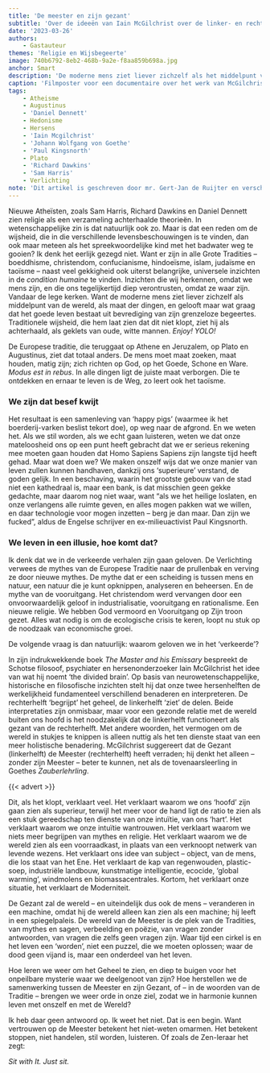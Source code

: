 ```yaml
---
title: 'De meester en zijn gezant'
subtitle: 'Over de ideeën van Iain McGilchrist over de linker- en rechterhersenhelft'
date: '2023-03-26'
authors:
    - Gastauteur
themes: 'Religie en Wijsbegeerte'
image: 740b6792-8eb2-468b-9a2e-f8aa859b698a.jpg
anchor: Smart
description: 'De moderne mens ziet liever zichzelf als het middelpunt van de wereld. Maar is dat wel een slim idee? Traditionele wijsheid, die ons leert maat te houden en ons te richten op het Goede, Schone en Ware, zou weleens veel belangrijker kunnen zijn dan we denken. De oplossing voor de ecologische crisis ligt in het herstellen van de samenwerking tussen de Meester en zijn Gezant. Maar hoe leren we weer om het Geheel te zien?'
caption: 'Filmposter voor een documentaire over het werk van McGilchrist.'
tags:
    - Atheisme
    - Augustinus
    - 'Daniel Dennett'
    - Hedonisme
    - Hersens
    - 'Iain Mcgilchrist'
    - 'Johann Wolfgang von Goethe'
    - 'Paul Kingsnorth'
    - Plato
    - 'Richard Dawkins'
    - 'Sam Harris'
    - Verlichting
note: 'Dit artikel is geschreven door mr. Gert-Jan de Ruijter en verscheen oorspronkelijk op zijn *[persoonlijke website](https://gertjanderuijter.com/2020/05/13/de-meester-en-zijn-gezant/)*.'
---
```


Nieuwe Atheïsten, zoals Sam Harris, Richard Dawkins en Daniel Dennett zien religie als een verzameling achterhaalde theorieën. In wetenschappelijke zin is dat natuurlijk ook zo. Maar is dat een reden om de wijsheid, die in die verschillende levensbeschouwingen is te vinden, dan ook maar meteen als het spreekwoordelijke kind met het badwater weg te gooien? Ik denk het eerlijk gezegd niet. Want er zijn in alle Grote Tradities – boeddhisme, christendom, confucianisme, hindoeïsme, islam, judaïsme en taoïsme – naast veel gekkigheid ook uiterst belangrijke, universele inzichten in de _condition humaine_ te vinden. Inzichten die wij herkennen, omdat we mens zijn, en die ons tegelijkertijd diep verontrusten, omdat ze waar zijn. Vandaar de lege kerken. Want de moderne mens ziet liever zichzelf als middelpunt van de wereld, als maat der dingen, en gelooft maar wat graag dat het goede leven bestaat uit bevrediging van zijn grenzeloze begeertes. Traditionele wijsheid, die hem laat zien dat dit niet klopt, ziet hij als achterhaald, als geklets van oude, witte mannen. _Enjoy! YOLO!_

De Europese traditie, die teruggaat op Athene en Jeruzalem, op Plato en Augustinus, ziet dat totaal anders. De mens moet maat zoeken, maat houden, matig zijn; zich richten op God, op het Goede, Schone en Ware. _Modus est in rebus_. In alle dingen ligt de juiste maat verborgen. Die te ontdekken en ernaar te leven is de Weg, zo leert ook het taoïsme.


### We zijn dat besef kwijt

Het resultaat is een samenleving van ‘happy pigs’ (waarmee ik het boerderij-varken beslist tekort doe), op weg naar de afgrond. En we weten het. Als we stil worden, als we echt gaan luisteren, weten we dat onze mateloosheid ons op een punt heeft gebracht dat we er serieus rekening mee moeten gaan houden dat Homo Sapiens Sapiens zijn langste tijd heeft gehad. Maar wat doen we? We maken onszelf wijs dat we onze manier van leven zullen kunnen handhaven, dankzij ons ‘superieure’ verstand, de goden gelijk. In een beschaving, waarin het grootste gebouw van de stad niet een kathedraal is, maar een bank, is dat misschien geen gekke gedachte, maar daarom nog niet waar, want “als we het heilige loslaten, en onze verlangens alle ruimte geven, en alles mogen pakken wat we willen, en daar technologie voor mogen inzetten – berg je dan maar. Dan zijn we fucked”, aldus de Engelse schrijver en ex-milieuactivist Paul Kingsnorth.


### We leven in een illusie, hoe komt dat?

Ik denk dat we in de verkeerde verhalen zijn gaan geloven. De Verlichting verwees de mythes van de Europese Traditie naar de prullenbak en verving ze door nieuwe mythes. De mythe dat er een scheiding is tussen mens en natuur, een natuur die je kunt opknippen, analyseren en beheersen. En de mythe van de vooruitgang. Het christendom werd vervangen door een onvoorwaardelijk geloof in industrialisatie, vooruitgang en rationalisme. Een nieuwe religie. We hebben God vermoord en Vooruitgang op Zijn troon gezet. Alles wat nodig is om de ecologische crisis te keren, loopt nu stuk op de noodzaak van economische groei.

De volgende vraag is dan natuurlijk: waarom geloven we in het ‘verkeerde’?

In zijn indrukwekkende boek _The Master and his Emissary_ bespreekt de Schotse filosoof, psychiater en hersenonderzoeker Iain McGilchrist het idee van wat hij noemt ‘the divided brain’. Op basis van neurowetenschappelijke, historische en filosofische inzichten stelt hij dat onze twee hersenhelften de werkelijkheid fundamenteel verschillend benaderen en interpreteren. De rechterhelft ‘begrijpt’ het geheel, de linkerhelft ‘ziet’ de delen. Beide interpretaties zijn onmisbaar, maar voor een gezonde relatie met de wereld buiten ons hoofd is het noodzakelijk dat de linkerhelft functioneert als gezant van de rechterhelft. Met andere woorden, het vermogen om de wereld in stukjes te knippen is alleen nuttig als het ten dienste staat van een meer holistische benadering. McGilchrist suggereert dat de Gezant (linkerhelft) de Meester (rechterhelft) heeft verraden; hij denkt het alleen – zonder zijn Meester – beter te kunnen, net als de tovenaarsleerling in Goethes _Zauberlehrling_.

{{< advert >}}

Dit, als het klopt, verklaart veel. Het verklaart waarom we ons ‘hoofd’ zijn gaan zien als superieur, terwijl het meer voor de hand ligt de ratio te zien als een stuk gereedschap ten dienste van onze intuïtie, van ons ‘hart’. Het verklaart waarom we onze intuïtie wantrouwen. Het verklaart waarom we niets meer begrijpen van mythes en religie. Het verklaart waarom we de wereld zien als een voorraadkast, in plaats van een verknoopt netwerk van levende wezens. Het verklaart ons idee van subject – object, van de mens, die los staat van het Ene. Het verklaart de kap van regenwouden, plastic-soep, industriële landbouw, kunstmatige intelligentie, ecocide, ‘global warming’, windmolens en biomassacentrales. Kortom, het verklaart onze situatie, het verklaart de Moderniteit.

De Gezant zal de wereld – en uiteindelijk dus ook de mens – veranderen in een machine, omdat hij de wereld alleen kan zien als een machine; hij leeft in een spiegelpaleis. De wereld van de Meester is de plek van de Tradities, van mythes en sagen, verbeelding en poëzie, van vragen zonder antwoorden, van vragen die zelfs geen vragen zijn. Waar tijd een cirkel is en het leven een ‘worden’, niet een puzzel, die we moeten oplossen; waar de dood geen vijand is, maar een onderdeel van het leven.

Hoe leren we weer om het Geheel te zien, en diep te buigen voor het onpeilbare mysterie waar we deelgenoot van zijn? Hoe herstellen we de samenwerking tussen de Meester en zijn Gezant, of – in de woorden van de Traditie – brengen we weer orde in onze ziel, zodat we in harmonie kunnen leven met onszelf en met de Wereld?

Ik heb daar geen antwoord op. Ik weet het niet. Dat is een begin.
Want vertrouwen op de Meester betekent het niet-weten omarmen. Het betekent stoppen, niet handelen, stil worden, luisteren. Of zoals de Zen-leraar het zegt:

*Sit with It. Just sit.*
